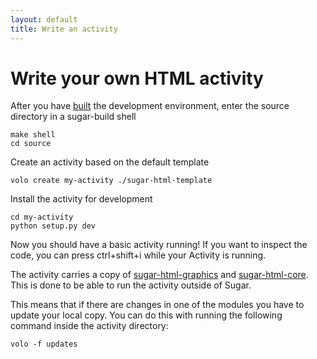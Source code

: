 ```yaml
---
layout: default
title: Write an activity
---
```


Write your own HTML activity
============================

After you have [built](build.html) the development environment, enter the
source directory in a sugar-build shell

    make shell
    cd source

Create an activity based on the default template

    volo create my-activity ./sugar-html-template

Install the activity for development

    cd my-activity
    python setup.py dev

Now you should have a basic activity running! If you want to inspect the code,
you can press ctrl+shift+i while your Activity is running.

The activity carries a copy of [sugar-html-graphics](http://github.com/sugarlabs/sugar-html-graphics) and
[sugar-html-core](http://github.com/sugarlabs/sugar-html-core). This is done to be able
to run the activity outside of Sugar.

This means that if there are changes in one of the modules you have to update
your local copy. You can do this with running the following command inside the
activity directory:

    volo -f updates
